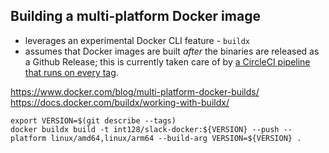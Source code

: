 ## Building a multi-platform Docker image

- leverages an experimental Docker CLI feature - `buildx`
- assumes that Docker images are built _after_ the binaries are released as a Github Release; this is currently taken care of by [a CircleCI pipeline that runs on every tag](../.circleci/config.yml).


https://www.docker.com/blog/multi-platform-docker-builds/
https://docs.docker.com/buildx/working-with-buildx/

```
export VERSION=$(git describe --tags)
docker buildx build -t int128/slack-docker:${VERSION} --push --platform linux/amd64,linux/arm64 --build-arg VERSION=${VERSION} .
```